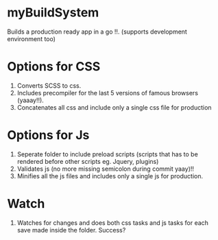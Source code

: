# myBuildSystem
  Builds a production ready app in a go !!. (supports development environment too)

# Options for CSS
  1) Converts SCSS to css.
  2) Includes precompiler for the last 5 versions of famous browsers (yaaay!!).
  3) Concatenates all css and include only a single css file for production

# Options for Js
  1) Seperate folder to include preload scripts (scripts that has to be rendered before other scripts eg. Jquery, plugins)
  2) Validates js (no more missing semicolon during commit yaay)!!
  3) Minifies all the js files and includes only a single js for production.

# Watch
  1) Watches for changes and does both css tasks and js tasks for each save made inside the folder. Success?
